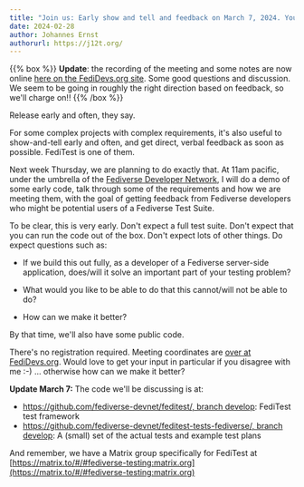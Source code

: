 ```yaml
---
title: "Join us: Early show and tell and feedback on March 7, 2024. You are invited!"
date: 2024-02-28
author: Johannes Ernst
authorurl: https://j12t.org/
---
```


{{% box %}}
**Update**: the recording of the meeting and some notes are now online
[here on the FediDevs.org site](https://fedidevs.org/notes/2024-03-07/). Some good questions and discussion.
We seem to be going in roughly the right direction based on feedback, so we'll charge on!!
{{% /box %}}

Release early and often, they say.

For some complex projects with complex requirements, it's also useful to show-and-tell early and often, and get direct, verbal feedback as soon as possible. FediTest is one of them.

Next week Thursday, we are planning to do exactly that. At 11am pacific, under the umbrella of the [Fediverse Developer Network](https://fedidevs.org/), I will do a demo of some early code, talk through some of the requirements and how we are meeting them, with the goal of getting feedback from Fediverse developers who might be potential users of a Fediverse Test Suite.

To be clear, this is very early. Don't expect a full test suite. Don't expect that you can run the code out of the box. Don't expect lots of other things. Do expect questions such as:

* If we build this out fully, as a developer of a Fediverse server-side application, does/will it solve an important part of your testing problem?

* What would you like to be able to do that this cannot/will not be able to do?

* How can we make it better?

By that time, we'll also have some public code.

There's no registration required. Meeting coordinates are [over at FediDevs.org](https://fedidevs.org/notes/2024-03-07/). Would love to get your input in particular if you disagree with me :-) ... otherwise how can we make it better?

**Update March 7:** The code we'll be discussing is at:

* [https://github.com/fediverse-devnet/feditest/, branch develop](https://github.com/fediverse-devnet/feditest/tree/develop): FediTest test framework
* [https://github.com/fediverse-devnet/feditest-tests-fediverse/, branch develop](https://github.com/fediverse-devnet/feditest-tests-fediverse/tree/develop): A (small) set of the actual tests and example test plans

And remember, we have a Matrix group specifically for FediTest at [https://matrix.to/#/#fediverse-testing:matrix.org](https://matrix.to/#/#fediverse-testing:matrix.org)
